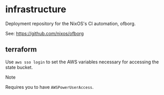 # infrastructure

Deployment repository for the NixOS's CI automation, ofborg.

See: https://github.com/nixos/ofborg

## terraform

Use `aws sso login` to set the AWS variables necessary for accessing the state bucket.

> [!NOTE]
> Requires you to have `AWSPowerUserAccess`.
